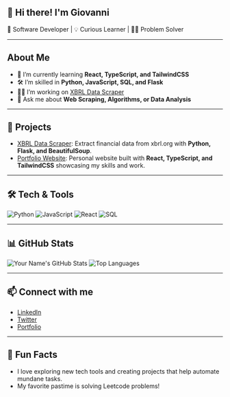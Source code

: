 ## 👋 Hi there! I'm Giovanni
🚀 Software Developer | 💡 Curious Learner | 🧑‍💻 Problem Solver

---

## About Me
- 🌱 I’m currently learning **React, TypeScript, and TailwindCSS**
- 🛠️ I’m skilled in **Python, JavaScript, SQL, and Flask**
- 👨‍💻 I’m working on [XBRL Data Scraper](https://github.com/username/xbrl-data-scraper)
- 💬 Ask me about **Web Scraping, Algorithms, or Data Analysis**

---

## 🚀 Projects
- [XBRL Data Scraper](https://github.com/username/xbrl-data-scraper): Extract financial data from xbrl.org with **Python, Flask, and BeautifulSoup**.
- [Portfolio Website](https://github.com/username/portfolio): Personal website built with **React, TypeScript, and TailwindCSS** showcasing my skills and work.

---

## 🛠️ Tech & Tools
![Python](https://img.shields.io/badge/Python-3776AB?style=flat&logo=python&logoColor=white)
![JavaScript](https://img.shields.io/badge/JavaScript-F7DF1E?style=flat&logo=javascript&logoColor=black)
![React](https://img.shields.io/badge/React-61DAFB?style=flat&logo=react&logoColor=black)
![SQL](https://img.shields.io/badge/SQL-005C84?style=flat&logo=postgresql&logoColor=white)

---

## 📊 GitHub Stats
![Your Name's GitHub Stats](https://github-readme-stats.vercel.app/api?username=username&show_icons=true&theme=radical)
![Top Languages](https://github-readme-stats.vercel.app/api/top-langs/?username=username&layout=compact&theme=radical)

---

## 📫 Connect with me
- [LinkedIn](https://www.linkedin.com/in/username/)
- [Twitter](https://twitter.com/username)
- [Portfolio](https://username.github.io/)

---

## 🎵 Fun Facts
- I love exploring new tech tools and creating projects that help automate mundane tasks.
- My favorite pastime is solving Leetcode problems!

